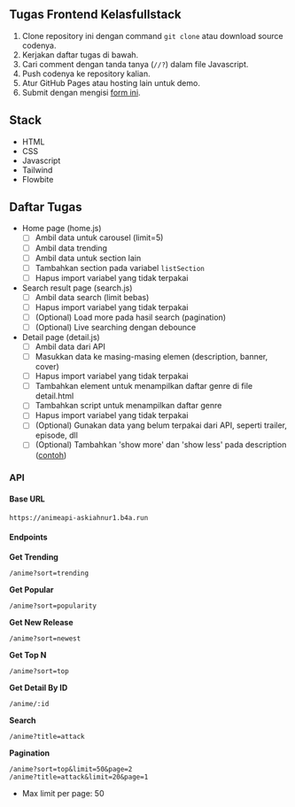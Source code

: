 ## Tugas Frontend Kelasfullstack

1. Clone repository ini dengan command `git clone` atau download source codenya.
2. Kerjakan daftar tugas di bawah.
3. Cari comment dengan tanda tanya (`//?`) dalam file Javascript.
4. Push codenya ke repository kalian.
5. Atur GitHub Pages atau hosting lain untuk demo.
6. Submit dengan mengisi [form ini](https://airtable.com/shrRgvyiYdb76BAMt).

## Stack
- HTML
- CSS
- Javascript
- Tailwind
- Flowbite

## Daftar Tugas
- Home page (home.js)
  - [ ] Ambil data untuk carousel (limit=5)
  - [ ] Ambil data trending
  - [ ] Ambil data untuk section lain
  - [ ] Tambahkan section pada variabel `listSection`
  - [ ] Hapus import variabel yang tidak terpakai
  
- Search result page (search.js)
  - [ ] Ambil data search (limit bebas)
  - [ ] Hapus import variabel yang tidak terpakai
  - [ ] (Optional) Load more pada hasil search (pagination)
  - [ ] (Optional) Live searching dengan debounce

- Detail page (detail.js)
  - [ ] Ambil data dari API
  - [ ] Masukkan data ke masing-masing elemen (description, banner, cover)
  - [ ] Hapus import variabel yang tidak terpakai
  - [ ] Tambahkan element untuk menampilkan daftar genre di file detail.html
  - [ ] Tambahkan script untuk menampilkan daftar genre
  - [ ] Hapus import variabel yang tidak terpakai
  - [ ] (Optional) Gunakan data yang belum terpakai dari API, seperti trailer, episode, dll
  - [ ] (Optional) Tambahkan 'show more' dan 'show less' pada description ([contoh](https://www.geeksforgeeks.org/how-to-create-show-more-and-show-less-functionality-for-hiding-text-using-javascript/))

### API

#### Base URL
```
https://animeapi-askiahnur1.b4a.run
```

#### Endpoints
**Get Trending**
```
/anime?sort=trending
```
**Get Popular**
```
/anime?sort=popularity
```
**Get New Release**
```
/anime?sort=newest
```
**Get Top N**
```
/anime?sort=top
```
**Get Detail By ID**
```
/anime/:id
```
**Search**
```
/anime?title=attack
```
**Pagination**
```
/anime?sort=top&limit=50&page=2
/anime?title=attack&limit=20&page=1
```
- Max limit per page: 50